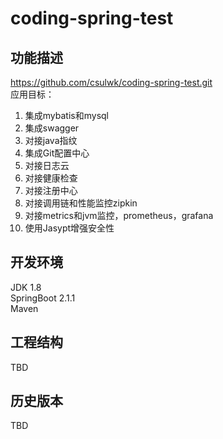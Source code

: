 # coding-spring-test

## 功能描述  
https://github.com/csulwk/coding-spring-test.git  
应用目标：  
 1. 集成mybatis和mysql  
 2. 集成swagger  
 3. 对接java指纹  
 4. 集成Git配置中心  
 5. 对接日志云  
 6. 对接健康检查  
 7. 对接注册中心  
 8. 对接调用链和性能监控zipkin  
 9. 对接metrics和jvm监控，prometheus，grafana  
10. 使用Jasypt增强安全性  


## 开发环境
JDK 1.8  
SpringBoot 2.1.1  
Maven  

## 工程结构
TBD   

## 历史版本
TBD  
